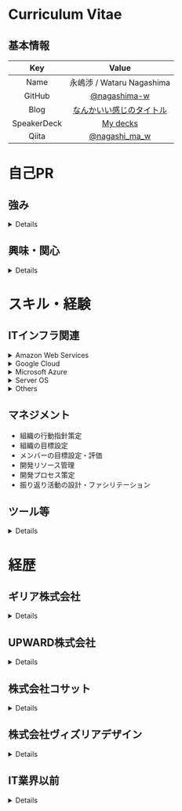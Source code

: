 # Curriculum Vitae

## 基本情報

|     Key      |                                          Value                                           |
| :----------: | :--------------------------------------------------------------------------------------: |
|     Name     |                                永嶋渉 / Wataru Nagashima                                 |
|    GitHub    |                      [@nagashima-w](https://github.com/nagashima-w)                      |
|     Blog     |              [なんかいい感じのタイトル](https://nagashi-ma-w.hatenablog.com/)              |
| SpeakerDeck  |                      [My decks](https://speakerdeck.com/nagashimaw)                      |
|    Qiita     |                     [@nagashi_ma_w](https://qiita.com/nagashi_ma_w)                      |

# 自己PR

## 強み

<details>
<summary>Details</summary>

- Infrastructure as Codeの経験
  - Terraform/CloudFormationを用いた宣言的なインフラ構成管理の経験
- OSが動作する環境の一通りの経験
  - クライアント端末(Windows/Mac/Linux)
  - 物理サーバー(Windows/Linux)
  - 仮想化基盤(Hyper-V/ESXi)
  - パブリッククラウド(AWS/Azure/Google Cloud)
- 技術的興味と好奇心
  - 新技術を習得するための研究開発プロジェクトの企画や主導を行っている
- 新しいことに柔軟に対応できる
  - これまでの業務において知見がない技術を取り扱う機会が多く、その都度キャッチアップとアウトプットができてきている
    - td-agentやMongoDB、Infrastructure as CodeやGit、Kubernetes、AWS、GCPのサービス全般など該当
- 常日頃から技術的なインデックスを増やせるようにしている
  - RSS FeedやSNS、カンファレンスレポート等で流れてきた気になる内容はキーワードで検索できる程度まではその場で調べるようにしている
  - 今までのキャリアでは使ったことがない技術に触れることになる状況がほとんどだったが、この習慣があるので未経験のことでも高速にキャッチアップできている
- サービスの本質を常に考えることができる
  - 顧客が何を求めているのか、このタスクをこなすことで顧客がどう喜ぶのか、工数を稼ぐためのタスクになっていないか、そのようなことを考えながら業務に取り組むことができる
  - 顧客の求めるものに応じて、手段にこだわらず基盤構築を行うことができる
- チームビルディング経験
  - 担当者が自分1人の状況から、採用活動やチームの行動指針の策定、チームメンバー入社後のオンボーディングを実施してチームの立ち上げをした
  - チーム内で定期的な振り返りを行う文化を定着させ、常に成長に目を向けることができるチームを作ることができた
- マネジメント経験
  - 上記の通り立ち上げたチームにてメンバーのマネジメントを経験した
  - 開発リソースの管理や振り返り活動のファシリテーション、メンバーの評価などを行っている

</details>

## 興味・関心

<details>
<summary>Details</summary>

- エンジニアリングで組織全体のパフォーマンスを向上させる
  - 既存の価値を増やしたり、新しい価値を生み出したりする時間を多くとれるような動きをしたい
  - IT以外の分野においても技術の力で効率化できるところがたくさんあると思うので、そういうところでも同じような取り組みをしたい
- マネジメント
  - 2022/01からリーダー、2023/02からはマネージャーとなり小規模チームのマネジメントを始めた
  - チームになると自分1人では出せない成果が出せることと、自分のアウトプットでは評価がされないことに面白さを感じていて、このままマネジメント能力を高めていきたいと考えている
- Infrastructure as Code
  - 既存の手作業をどんどんコード化し、べき等性を高めていきたい
- Kubernetes周辺エコシステム
  - Kubernetesを効率よく、便利に活用するためのエコシステムに習熟したい

</details>


# スキル・経験

## ITインフラ関連

<details>
<summary>Amazon Web Services</summary>

- CloudFormation
- ECR
- Fargate
- CodeBuild
- CodeDeploy
- CodePipeline
- CloudFront
- Elastic Load Balancer
- VPC Peering
- S3
- Certificate Manager
- Others.....

</details>

<details>
<summary>Google Cloud</summary>

- Compute Engine
- Cloud Storage
- Cloud LoadBalancer
- Cloud Functions
- Cloud Run
- Cloud SQL
- Cloud Firestore
- Cloud Pub/Sub
- Cloud Scheduler
- Container Registry
- Artifact Registry
- Kubernetes Engine
- Managed SSL Certificate
- Cloud Domains
- Cloud DNS
- Cloud Monitoring
- Cloud Logging
- Workload Identity Integration
- Identity Aware Proxy
- Identity Platform

</details>

<details>
<summary>Microsoft Azure</summary>

- Virtual Machine
- Database for MySQL
- Blob Storage
- Container Registory
- Cache for Redis
- Virtual Network
- VPN
- Azure Backup
- Azure Kubernetes Service
- Azure OpenAI Service

</details>

<details>
<summary>Server OS</summary>

- Windows Server 2012R2 / 2016 /2019
- Red Hat Enterprise Linux 7.x
- CentOS 7.x
- Ubuntu 16.04 / 18.04 / 20.04 / 22.04

</details>

<details>
<summary>Others</summary>

- Middleware
  - Nginx
  - Active Directory
  - Active Directory Federation Service
  - Active Directory Certificate Services
  - MongoDB 3.6
  - td-agent 3.1
  - restic 0.9.6
  - Telegraf 1.x
  - Influx DB 1.x/2.x
- Hyper Visor
  - Hyper-V 7.0
  - ESXi 6.7
- Network
  - YAMAHA
- Container
  - Docker
  - Docker Compose
  - Kubernetes(Google Cloud / Azure)

</details>

## マネジメント

- 組織の行動指針策定
- 組織の目標設定
- メンバーの目標設定・評価
- 開発リソース管理
- 開発プロセス策定
- 振り返り活動の設計・ファシリテーション

## ツール等

<details>
<summary>Details</summary>

- Google Workspace
- GitHub
- Terraform
- Datadog
- VS Code
- NVIDIA GPU Driver
- Google Workspace
- Let's Encrypt
- GitHub Actions
- Circle CI

</details>

# 経歴

## ギリア株式会社

<details>
<summary>Details</summary>

- 人工知能に関わるソフトウェアおよびサービス開発企業
- 従業員数
- 資本金
- 役職 一般社員(2019/09～2021/12)、グループリーダー(2022/01～2023/01)、課長(2023/02〜現在）
- 所属 2019/09〜現在

### 担当業務

#### マネジメント業務(2023/09～現在)

- インフラエンジニア組織が解体され、エンジニア組織全体の生産性向上や効率化をミッションとした部署の課長に就任した
- インフラエンジニアだけではなく、ソフトウェアエンジニア、データエンジニアのマネジメントを行っている

#### 情報システム部門のリーダー(2023/07～現在)

- インフラエンジニア組織の課長と兼務する形で情報システム部門のリーダーに就任した
- 情報システム部門の業務の棚卸しや整流化を主に行っている
- 上記以外では、歴史的経緯から情報システム部門で主導しているGCP以外のクラウド管理や、データセンターのネットワーク運用保守を担当

#### 社内研究開発プロジェクトの企画とマネジメント(2023/05〜2023/10)

- Azure OpenAI Serviceを活用してAI部分の開発を一切行わないでサービスを開発するプロジェクトを企画し、メンバーを募りプロジェクトマネジメントを行った
- 運用中サービスで使っているクラウド基盤の情報とベンダーからアナウンスされる障害情報をインプットし、対応や確認が必要な障害が発生した場合にSlackに通知する社内ツールをリリースした

#### AIを活用したサービスの基盤の提案(2023/02～2023/08)

- 複数案件でAIを活用したサービスの基盤の提案及びクラウドアーキテクチャの設計を実施した
  - ゲーム実況AI
    - AWS基盤、EKS / ALB / RDS Aurora / Lambda / Athena / KDF / S3
  - 冷蔵庫ショーケースの故障予知AI
    - AWS基盤、S3 / Fargate / EventBridge / Step Functions / Lambda / Athena / KDF
  - 求人マッチングAI
    - GCP基盤、Cloud Composer / Cloud Dataflow / BigQuery / BigQuery ML / Cloud Storage
  - 英語学習スマホアプリ
    - AWS基盤、Cloud Front / ACM / WAF / S3 / ALB / Fargate / Aurora Serverless / EventBridge / Step Functions / SQS / SNS / SES / Athena / KDF / QuickSight

#### インフラエンジニア組織のマネジメント業務(2023/02～2023/08)

- 前年に発足したグループが組織改編に伴って課になり、マネージャーに就任した
- リーダー時代から大きくは変わっていないが、以下の業務を実施している
  - 組織のMVVと目標の設定
  - プランニングとレトロスペクティブの設計及び実施
  - メンバーの目標設定と評価
  - メンバーとの1on1
  - アーキテクチャやクラウド費用の見積もりレビュー
  - パフォーマンスが低いメンバーへの業務改善プログラム実施
  - 他課を巻き込んだ部全体でのレトロスペクティブのファシリテーション

#### 動画サービスの非機能要件定義及び運用設計、クラウド基盤設計(2023/01～2023/04)

- 動画サービスデモアプリの正式リリースに向けた非機能要件定義及び運用設計を実施した
- また、作成した非機能要件及び運用設計をもとにインフラを再設計した

- 技術スタック
  - GCP
    - Cloud Load Balancer
    - Cloud Armor
    - Cloud CDN
    - Cloud Run
    - Cloud Functions
    - Cloud SQL
    - Cloud Storage
    - Cloud Pub/Sub
    - Cloud Scheduler
    - Cloud Monitoring
    - Cloud Logging
    - Identity Platform
    - Artifact Registry

#### AIを開発するAIの基盤構築(2022/11～2023/02)

- クラウド上でAIにAIを開発させるための基盤についての調査及び設計構築を実施した
- 管理用のPodを稼働させるCPUクラスターとAIが動作するGPUクラスターを分離させることでコスト削減を図った

- 技術スタック
  - Azure
    - AKS
    - ACR
    - Storage Account
      - blob container
      - NFS file share
    - Networking

### 社内利用データセンター向け監視リプレース（2回目）(2022/10～2023/01)

- 前回リプレース時にデプロイした、利用率が低かったサーバーの利用率が高まってきたことに起因し、専用の監視サーバーを構築した
  - 監視対象サーバー側もデータ収集用エージェントを導入した
- 過去にPrometheusで収集していたデータも新たに作成したダッシュボードにも引き継ぎ、引き続き過去の統計情報を閲覧できるようにした

- 技術スタック
  - Compute Engine
  - Grafana
  - InfluxDB
  - Telegraf

#### 動画サービスデモアプリのインフラ構築及び運用(2022/05～2023/03)

- 2020年に行った動画解析デモアプリのインフラ構築以降、AI PoCが進んでいたが、その中で動画を自動分割するAIが開発され、これがお客様のアイデアによってサービス化されることになった
- まずはデモとしてBtoBtoCの形で公開されることになり、これの設計及び運用を行った
- 実際のTerraformを用いた構築は別メンバーが行った

- 技術スタック
  - GCP
    - Cloud Load Balancer
    - Cloud Armor
    - Cloud CDN
    - Cloud Run
    - Artifact Registry
    - Cloud SQL
    - Cloud Storage

#### 学力診断AI検証環境の再構築(2022/05)

- 自身が入社前から続いている学生向けの学力診断AIについて、社内のAWS環境を棚卸しした際に以下の状況が発覚した
  - サーバー証明書が入っていない
  - BASIC認証で接続できる
  - 数年単位でパッケージのアップデートがされていないAmazon Linux2上でDocker Composeを使って動かしている
- これらの問題から解放されるため、基盤の構築を実施した

- 技術スタック
  - AWS
    - ALB
    - Fargate
    - ECR
    - ACM

#### 画像収集ツールの基盤構築フォロー(2022/04)

- 社内のデータエンジニアが作成していた画像収集ツールをGCPに環境を構築した際のフォローを実施した

- 技術スタック
  - GCP
    - Cloud Run
    - Artifact Registry
    - Cloud Storage


#### AIエンジニア向けGPUaaSの運用(2022/02～)

- 社内の別部署が開発したAIエンジニア向けのGPU as a Serviceの基盤運用を引き継いだ
- 監視アラート対応及びメンテナンス作業の計画と実施を担当している

- 技術スタック
  - Docker
  - Docker Compose
  - Ansible

#### インフラエンジニア組織のリード(2022/01～)

- インフラエンジニアが前年に自身のリファラルで入社した2名と社内異動で参加したメンバーを含めた4名となり、集約したグループが発足しリーダーに就任
- マネージャーはQAエンジニア出身だったため、インフラ関連業務に関しては広い裁量を持ちマネジメントの補佐も担当した
- 以下の業務を担当
  - グループのMVVと目標の設定
  - プランニングとレトロスペクティブの設計及び実施
  - メンバーの目標設定
  - メンバーとの1on1
  - マネージャーのメンバー評価フォロー
  - アーキテクチャやクラウド費用の見積もりレビューや承認

#### データエンジニア向け検証環境構築(2021/12)

- 社内のデータエンジニアがデータの集約と可視化のプロトタイピングを行うための環境を構築した

- 技術スタック
  - GCP
    - Cloud Run
    - Artifact Registry
    - Cloud Storage
    - Cloud SQL
  - GitHub Actions
  - Terraform

#### スキルアップのためのKubernetes基盤構築(2021/08～2021/12)

- 部署内でスキルアップのための開発プロジェクトでKubernetesを用いた基盤の構築を行った
- ゼロから学習を始め、GKEでアプリを動かすところまでを実施した

- 技術スタック
  - GCP
    - GKE
    - Artifact Registry
    - Cloud Firestore
    - Cloud IAM
  - Kubernetes
  - Kustomize
  - GitHub Actions
  - Terraform

#### 回路基板ピンアサイン最適化ツールのインフラ構築(2021/06～2022/03)

- 電子機器の回路に使うピン配置を最適化するAIの推論API基盤の設計及び構築を担当
- 必要リソースの問題でサーバーレスにはできなかったが、サーバーをゼロ縮退可能なアーキテクチャを設計し、コスト削減に成功した

- 技術スタック
  - GCP
    - Cloud Run
    - Artifact Registry
    - Cloud Firestore
    - Cloud Pub/Sub
    - Cloud Scheduler
    - Compute Engine
      - Managed Instance Group
      - Instance Template
    - Cloud Monitoring
    - Cloud Logging
  - Packer
  - GitHub Actions
  - Terraform

#### 脆弱性スキャナー導入(2021/04～2021/08)

- 社内で運用しているサーバー向けに脆弱性スキャナーを導入
- 脆弱性診断及び診断結果を表示するダッシュボードを実現した
- 診断結果ダッシュボードにGoogleアカウントを用いたOAuth2認証を導入し、社内のGoogleアカウントで認証したユーザーのみ閲覧可能なように構築した

- 技術スタック
  - Compute Engine
  - Vuls
  - Nginx
  - Oauth2-Proxy

#### 薬剤師予備校向け学力診断AIのインフラ構築(2021/01～2021/03)

- ユーザーの学力を診断するAIの推論APIサーバーの設計および構築を担当
- 推論APIとしてのCloud Runと問題画像をホスティングするCloud Storageを構築した

- 技術スタック
  - GCP
    - Cloud Run
    - Container Registry
    - Cloud Storage
    - Cloud Monitoring
    - Cloud Logging
  - GitHub Actions
  - Terraform

#### 社内利用データセンター向け監視リプレース(2021/01)

- 過去に最低限のモニタリングが行える状態を早急に実現する目的で導入したNetdataには以下の問題が出ていた
  - 監視サーバーにデータを集約できず、各サーバーのリソース状況等を確認するのにダッシュボードが作成できない
  - そもそもNetdataで占有するリソースが多く、リソースが大量に必要なAI開発を使えないサーバーが発生していた
- そのため、社内で利用率が低かったオンプレミスのマシン上にDocker ComposeでPrometheus + Grafanaの監視サーバーを構築して監視をリプレースした

- 技術スタック
  - Docker Compose
  - Prometheus
  - Grafana

#### 動画解析デモアプリのインフラ構築(2020/10～2020/11)

- 人工知能による推論を組み込む前提のアプリのプロトタイプとして、お客様とアプリのイメージをすり合わせるためのwebサービスのインフラを担当
- 基盤の設計および構築、ドキュメント整備を担当
- インフラ部分はサーバーレスのフルマネージドを採用し、インフラ部分にもCI/CDを導入した

- 技術スタック
  - GCP
    - Cloud Run
    - Google Container Registry
    - Cloud SQL
    - Cloud Storage
    - Secrets Manager
  - Firebase
    - Hosting
    - Cloud Srorage
  - GitHub Actions
  - Terraform

#### ドキュメント検索デモアプリのインフラ設計(2020/09～2020/11)

- 人工知能による推論を組み込む前提のデモアプリとして、お客様社内でトライアルしていただくためのwebサービスのインフラを担当
- お客様の社内ネットワーク内のサーバーにお客様自身で作業を行っていただく必要があるため、社内用開発環境の整備とその環境上での手順作成および検証を行った

- 技術スタック
  - GCP
    - Compute Engine
  - Docker
  - Nginx

#### 土木工事関連の最適化ツールのインフラ構築(2020/06～2022/10)

- 施工区分分割の最適化ツールのインフラ構築の続きの案件
- Iによる施工の区分分割、施工順序、建機の配車の最適化を行うwebサービスのインフラを担当
- 基盤の設計および構築、ドキュメント整備、非機能要件定義等を担当
- 当初は社内のGCP環境にて構築していたが、途中からお客様提供のAWS環境に再構築を行った
- また、AWS上に構築した当初は最終的にオンプレミスへの移行の可能性がありマネージドサービスを活用できなかったが、移行の可能性がなくなった後にマネージドサービスをフル活用した基盤へリプレースを行った
- 複数のテーマごとに基盤を構築したため、期間内に3か月程度の設計/構築を数回行った

- 技術スタック
  - AWS
    - EC2
    - ECS on EC2
    - ECS on Fargate
    - RDS
    - SQS
    - SNS
    - Service Discovery
    - Route53
    - Certificate Manager
    - S3
    - MSK
    - CloudWatch
  - Terraform

#### Docker研修講師の実施(2020/06)

- 社内のAI開発エンジニアを対象にDockerコンテナを扱うための研修を開催した
- 座学講座の資料作成及び講師と、ハンズオン部分のコンテンツのレビューを担当した

#### 施工区分分割の最適化ツールのインフラ構築(2020/03～2020/05)

- 建設関連事業会社向けにAWS/GCP上に人工知能による推論を行うwebサービスのインフラを担当
- 基盤の設計および構築、ドキュメント整備を担当

- 技術スタック
  - AWS
    - EC2
    - S3
    - RDS
    - S3
    - MSK
    - CloudWatch
  - GCP
    - Compute Engine
  - Ubuntu1804
  - Amazon Linux2
  - Shell Script
  - Terraform

#### 被災時事業継続のための改善(2020/03～2020/12)

- 社内データの保全ができておらず、またデータセンター被災時に社内のメイン事業であるAI開発業務が停止してしまう恐れがあるため、災害対策に着手
- 社内の事業継続に必要なデータを集約するためにマスターストレージとして大容量NASの購入と設定を実施
- NASのバックアップとバックアップ監視および通知の設定
- 被災時にGCP上にAI開発環境をデプロイするためのゴールデンイメージとTerraformコード作成
- ドキュメント整備

- 技術スタック
  - Compute Engine
  - Ubuntu1804
  - CentOS7
  - Shell Script
  - NVIDIA GPU Driver
  - Terraform

#### 重機操作オペレーター向けWebサービスのインフラ構築(2020/03)

- GCP上に人工知能による推論を行うWebサービスのインフラ基盤を構築した
- 推論のみで完結するサービスであるため、現場のデータをBlobストレージで受け取りコンテナで推論を行うことでサーバーレスかつ低コストな基盤を実現した

- 技術スタック
  - Cloud Run
  - Google Container Registry
  - Pub/Sub
  - Cloud Storage
  - Terraform

#### 展示会向け顔認証システムの基盤構築

- 展示会に出すデモのための基盤構築を実施
- 試験的にGitHub Actionsを採用してDocker ImageのCI/CD環境を整備した

- 技術スタック
  - Let's Encrypt
  - Compute Engine
  - Google Container Registry
  - Docker
  - Docker-Compose
  - GitHub Actions

#### AI OCRのフルマネージド基盤構築(2020/02~2020/03)

- 進捗の遅延により急遽アサインされ、構築手法の検証および手順作成といった基盤構築のサポートと納品ドキュメントの作成およびレビューを実施

- 技術スタック
  - Cloud Run
  - API Endpoint
  - Cloud Functions
  - AI Platform
  - Cloud Storage
  - App Engine
  - Cloud Datastore
  - Stackdriver
  - Terraform

#### 機械学習基盤再構築(2020/02~)

- オンプレミスの機械学習基盤の改善タスクに着手
- 古いOSやGPUドライバーのバージョンアップや、AI開発者向けにDocker利用のサポート等を継続
- オンプレミスのリソースが枯渇した際に業務が遅くならないためにGCP上で環境を再現するためのゴールデンイメージとTerraformコードを作成

- 技術スタック
  - Ubuntu1604/1804
  - CentOS7
  - Shell Script
  - NVIDIA GPU Driver
  - Terraform
  - GCP

#### 社内Wikiツールの機能拡張(2019/12)

- 社内Wiki(Growi)にHackMD機能を追加した
- これにより、Wikiのページを複数人同時編集することができるようになり、議事録等の確認と合意がスムーズに行えるようになった
- 現在でも継続してメンテナンスを行っている

- 技術スタック
  - Compute Engine
  - Docker
  - Docker-Compose
  - Nginx
  - Let's Encrypt

#### 社内利用データセンター向け監視導入(2019/11)

- 今まで監視が一切行われていなかった、データセンターのGPUサーバーの監視を導入した
- 監視ツールを導入することで、サーバーの異常を検知できるようにした
- 最低限のモニタリングが行える状態を早急に実現するために、NetdataとStackdriver Loggingを採用し、ツールの選定から導入までを1週間程度で完了した（後にリプレース）

- 技術スタック
  - Netdata
  - Stackdriver Logging

#### 社内向けプライベートパッケージリポジトリ構築(2019/10 〜 2019/11)

- 入社前より要望に挙がっていた、社内向けのPyPIリポジトリの構築を引き継いだ
- Sonatype Nexusの構築および、ストレージにはGoogle Cloud Storageを採用した
- 現在は要望元にてトライアル利用中で、将来的にnpm等ほかのパッケージのホスティングも視野に入っている
- 現在でも継続してメンテナンスを行っている

- 技術スタック
  - Compute Engine
  - Cloud Storage
  - Nginx
  - Let's Encrypt

#### 人工知能PoC案件デモサイトホスティング環境構築(2019/11)

- 開発者が実施した人工知能のPoCの結果をデモとしてお客様に見せるためのホスティング環境をGCP上に構築した
- Cloud LoadBalancerを採用し、同一ドメインながらPathに応じて表示するデモサイトを切り替える方式にて構築
- それまで、デモサイトを構築する時に各自がバラバラに行なっていたものも、社内のワークフローを整備してこの環境へ一本化することができた
- この環境構築でもTerraformを利用し、テンプレートを用意することで必要なデモサイトの追加が即座に実施できる状態を実現した

- 技術スタック
  - Terraform
  - Cloud LoadBalancer
  - Compute Engine
  - Managed SSL Certificate
  - Nginx
  - Stackdriver Logging

#### トラックの振動検知および解析に関するWebサービスのインフラ構築(2019/10)

- Azure上に人工知能によるアノテーションと推論を行うWebサービスのインフラ基盤を構築した
- 基盤の設計自体はプロジェクト参画時に完了しており、開発環境および本番環境の構築をTerraformにて実施
- 変数だけを開発と本番の環境に応じて入れ替え、同じ基盤を構築することで構築作業工数の圧縮とべき等性を担保した

- 技術スタック
  - Terraform
  - Virtual Machine
  - Database for MySQL
  - Blob Storage
  - Container Registory
  - Cache for Redis
  - Virtual Network
  - Nginx
  - Docker
  - Nvidia-Container-Toolkits
  - CUDA Driver
  - Let's Encrypt
  - Route53

#### 社内サーバー運用

- 以下の社内向けサーバーの運用を行っている
  - 社内Wiki(Growi)
  - 社内パッケージマネージャー(Sonatype Nexus)
  - 脆弱性診断ツール(Vuls)
  - オンプレミスサーバー
    - AI開発者向けGPUサーバー
    - GPUサーバーのユーザー向けストレージサーバー
  - オンプレミスサーバーの監視サーバー(Telegraf + Grafana)

- 技術スタック(2022/12時点で使用しているもの)
  - Compute Engine
  - Docker
  - Docker Compose
  - Kubernetes Engine
  - Vuls
  - CUDA Driver
  - Telegraf
  - Grafana

#### その他

- デモサイトの構築を5件ほど実施
- Terraformコードのリファクタリング
  - v0.11記法をv0.12記法に修正
  - 大きすぎるテンプレートの分割
- 別案件のサポートでTerraformのコーディング
  - 独自ドメインをGoogle Cloud Functionsで利用するためのコード
- Dockerfileに関する社内勉強会
- 余った時間でKubernetes学習

- 技術スタック
  - Terraform
  - GitHub
  - Docker
  - Cloud Functions
  - Cloud Endpoints
  - Cloud Run
  - Kubernetes Engine
  - Cloud DNS

</details>

## UPWARD株式会社

<details>
<summary>Details</summary>

- フィールドセールス向けSaaSベンダー
- 従業員数 40名
- 資本金 3億5000万円
- 役職 一般社員
- 所属 2019/04 ～ 2019/09

### 担当業務

#### 新規プロダクトのインフラ基盤構築(2019/04~2019/09)
- 外注業者が構築を進めていたものを引継ぎ、一部機能の実装
  - 実装したもの
    - Fargateサービスとタスク
    - Fargateで動作させるコンテナアプリケーションのパイプライン
      - GitHubへPushした際に以下のフローで動作する
        - Pushされたリポジトリに応じたCodePipelineが起動
        - CodeBuildにてdocker buildしECRにPush
        - ECRにPushされたことを検知してCodePipelineが起動
        - CodePipeline/CodeDeployでFargateへデプロイ
    - GitHubへのPull-Request実行時にUnit Testを実行するようなパイプライン整備
- さまざまなAWSのマネージドサービスやGit、インフラのコード化等、実際の構築や運用で利用するさまざまなサービスやツールが未経験だったため、設計内容の確認や使用されているサービスのキャッチアップから入ったが、3週間程度でコード化されているインフラへのリソース追加を開始

#### 既存プロダクトのインフラ運用と保守(2019/04~2019/09)

- 基本的には別チームが運用しているプロダクトだが、社内にインフラエンジニアが自分だけということもあり運用の相談や保守対応、障害発生時のサポートを行っている
- プロダクトだけでなく、コーポレートサイトやユーザー向けマニュアルサイトのインフラ構築も担当

- 上記以外についても、社内唯一のインフラエンジニアだったため、インフラと名の付くタスクはすべて対応していた

- 技術スタック
  - CloudFormation
  - Fargate
  - Amazon Cloud Map
  - ECR
  - Elastic Load Balancer
  - Step Functions
  - CloudFront
  - WAF
  - S3
  - Elasticache Redis
  - RDS Aurora PostgreSQL
  - CodeBuild
  - CodeDeploy
  - CodePipeline
  - VPC Peering
  - IAM
  - Cloudwatch Event
  - Cloudwatch Logs
  - CloudTrail
  - Amazon Certificate Manager
  - Amazon LightSail
  - GitHub
  - Datadog

</details>

## 株式会社コサット

<details>
<summary>Details</summary>

- エンタープライズ向け受託開発企業
- 従業員数 20名
- 資本金 5000万円
- 役職 一般社員
- 所属 2018/05 〜 2019/03

### プロジェクト

#### 建築事業者向けファイルサーバーリプレース (1ヶ月)

- ユーザー拠点で利用するファイルサーバーのリプレース対応
- 物理サーバー及び仮想アプライアンスのキッティングまでを担当

- 技術スタック
  - ESXi 6.7
  - ONTAP (NetAppの仮想アプライアンス)

#### 証券会社向けサーバー/クライアントリプレース (2週間)

- ユーザー拠点で利用するサーバーとクライアント端末のリプレース対応
- 物理サーバーのキッティング及びクライアント端末とのネットワーク設定、バックアップ設定とプロキシ設定を担当

- 技術スタック
  - Windows Server 2016
    - Active Directory
  - Windows 10 Enterprise
  - iFilter
  - NetApp

#### リゾート施設向け拠点サーバーリプレース (3ヶ月)

- ユーザー拠点にあるActive Directory兼ファイルサーバーのリプレース対応
- 物理サーバーのキッティングおよび現地でのサーバーとUPSの入れ替えを実施

- 技術スタック
  - Windows Server 2016
    - Active Directory
  - Volume Shadow Copy
  - APC Smart-UPS

#### 証券会社向けAzure基盤構築 (9ヶ月)

- クラウド事業者の仕様変更にも追従できるように、設計書自体を疎結合にして作成した
  - これは、設計書同士の依存関係が強いと、1回の仕様変更で更新対象のドキュメントが大量に発生することを防ぐため
    - 作業用スクリプトを作成して、構築およびテスト作業の省力化とスケジュール圧縮に成功
  - 基本設計～構築および結合テストまでを担当

- 技術スタック
  - Azure基盤
    - 仮想マシン
    - ディスク
    - 仮想ネットワーク
    - 仮想ネットワークゲートウェイ
    - VPNゲートウェイ
    - ネットワークセキュリティグループ
  - Windows Server 2016
    - Active Directory
  - Azure CLI
  - PowerShell 5.x

#### マンション向けインターネット設備の監視システム構築 (4ヶ月)

- 入社して1週間後に未経験ミドルウェアの構築にアサインされたが、納期までに構築を終えることができた
  - これは、常日頃から身についている「気になる内容はキーワードで検索できる程度まではその場で調べるようにしている」ことが役に立ったと考えている
  - キーワードで検索しながら検証環境でトライアンドエラーを繰り返したことが功を奏したと考えている
- 基盤の中でも、syslog基盤の詳細設計～構築までを担当した

- 技術スタック
  - Windows Server 2016
    - Active Directory
    - Hyper-V 7.0 フェールオーバークラスター
  - RedHat Enterprise Linux 7.4
  - MongoDB 3.6
  - td-agent 3.1 (Fluentd 1.0)
  - ZABBIX3.4
  - ShellScript

</details>

## 株式会社ヴィズリアデザイン

<details>
<summary>Details</summary>

- システムエンジニアリングサービス企業
- 従業員数 80名 (当時)
- 資本金 1000万円
- 役職 チームリーダー
- 所属 2014/03 〜 2018/04

### プロジェクト

#### web広告事業会社 社内情報システムチーム (1年3ヶ月)

- 認証基盤の構築は自分が主担当として実施
  - 外部コンサルタントが提供してくれた手順を参照しながら進めていたが、途中でスムーズにいかず、手順が誤っていたことが発覚したことがあったが、トライアンドエラーを繰り返して手順を一つ一つ検証して解決することができた
- わたしが参画するまでは管理しきれていない項目が多かった資産管理も、チーム内でルールの策定や管理台帳の修正をして、管理できていない項目を撲滅した
  - 使われずに放置されていたRedmineの運用ルールを決めてチケット管理を開始したり、時期によってバラバラだったIT資産の命名規則の統一などをした
- また、イントラ環境におけるユーザーの業務効率化のため、空いた時間に積極的に小さな不具合が起きていないかヒアリングを行ったり、全体チャットで業務におけるTipsの発信を行った

- 技術スタック
  - Windows Server 2016
    - Active Directory
    - Active Directory Federation Services
    - Active Directory Certificate Services
  - G Suite
  - Amazon Web Services
    - EC2
    - EBS
    - S3
    - AWS CLI
  - Nagios
  - YAMAHA

- 業務内容
  - 認証基盤構築
  - ファイルサーバー構築
  - 監視サーバー追加
  - ネットワーク運用/保守
  - 社内IT資産管理
    - EC2インスタンス
    - RDSインスタンス
    - ハートウェア
    - ソフトウェアライセンス
    - 調達業務
      - クライアント端末
      - ソフトウェアライセンス
      - AWS EC2リザーブドインスタンス
  - ヘルプデスク
    - クライアント端末障害対応
    - 複合機障害対応
    - ネットワーク障害対応
    - IT関連相談窓口

#### 証券会社向け業務システム基盤 運用 (6ヶ月)

- お客様とオペレーション部隊の間に立って調整や報告の業務に従事

- 技術スタック
  - Windows Server 2012 R2

- 業務内容
  - 作業管理
    - 作業チケット管理
    - 作業者管理
    - 作業立ち会い
  - システムEoL対応
    - 顧客向け定例会
    - WBS作成
    - 作業スケジュール作成
    - ドキュメント修正

#### ネットワーク機器 監視/保守オペレーター (2年)
- 24h364dのシフト制で勤務
- 参画から1年経過後にシフト責任者となり、同時間勤務のメンバーの教育や指示出し、OJTマニュアル作成を行った

- 業務内容
  - オンサイト窓口対応
    - 作業員手配
    - 部材手配
    - 作業報告書作成
  - 監視アラート対応
    - 初期切り分け
    - ログ取得
    - ログ解析依頼
    - 顧客報告
    - 緊急コール
    - 障害報告書作成
    - 定時監視業務
    - OJTマニュアル作成

</details>

## IT業界以前

<details>
<summary>Details</summary>

- イーモバイルショップ
  - 所属 2013/12 〜 2014/02
- 株式会社バックスグループ
  - 所属 2012/08 〜 2013/12
- 株式会社オフィスマイン
  - 所属 2011/10 〜 2012/07

- 通信回線、モバイル端末等の店頭販売 (2年4ヶ月)
  - 家電量販店および携帯電話ショップの店頭にてお客様への説明、販売、アフターサポートなどに従事した

</details>
